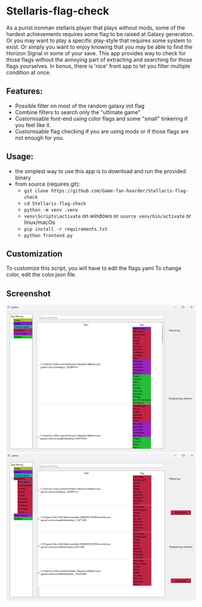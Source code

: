 # Stellaris-flag-check
As a purist ironman stellaris player that plays without mods, some of the hardest achievements requires some flag to be raised at Galaxy generation.
Or you may want to play a specific play-style that requires some system to exist.
Or simply you want to enjoy knowing that you may be able to find the Horizon Signal in some of your save.
This app provides way to check for those flags without the annoying part of extracting and searching for those flags yourselves.
In bonus, there is 'nice' front app to let you filter multiple condition at once.
## Features:
- Possible filter on most of the random galaxy init flag
- Combine filters to search only the "ultimate game"
- Customisable font-end using color flags and some "small" tinkering if you feel like it.
- Customisable flag checking if you are using mods or if those flags are not enough for you.
## Usage:
- the simplest way to use this app is to download and run the provided binary
- from source (requires git):
  - ```git clone https://github.com/Game-fan-hoarder/Stellaris-flag-check```
  - ```cd Stellaris-flag-check```
  - ```python -m venv .venv```
  - ```venv\Scripts\activate``` on windows or ```source venv/bin/activate``` or linux/macOs
  - ```pip install -r requirements.txt```
  - ```python frontend.py```

## Customization
To customize this script, you will have to edit the flags.yaml
To change color, edit the color.json file.

## Screenshot
![Entry](docs/images/home.png)
![Entry](docs/images/filter.png)